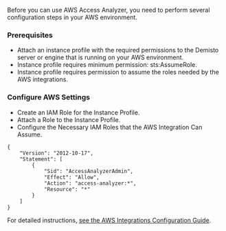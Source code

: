 Before you can use AWS Access Analyzer, you need to perform several configuration steps in your AWS environment.

### Prerequisites
- Attach an instance profile with the required permissions to the Demisto server or engine that is running on your AWS environment.
- Instance profile requires minimum permission: sts:AssumeRole.
- Instance profile requires permission to assume the roles needed by the AWS integrations.

### Configure AWS Settings
- Create an IAM Role for the Instance Profile.
- Attach a Role to the Instance Profile.
- Configure the Necessary IAM Roles that the AWS Integration Can Assume.

```
{
    "Version": "2012-10-17",
    "Statement": [
        {   
            "Sid": "AccessAnalyzerAdmin",
            "Effect": "Allow",
            "Action": "access-analyzer:*",
            "Resource": "*"
        }
    ]
}
```

For detailed instructions, [see the AWS Integrations Configuration Guide](https://support.demisto.com/hc/en-us/articles/360005686854-AWS-Integrations-Configuration-Guide).